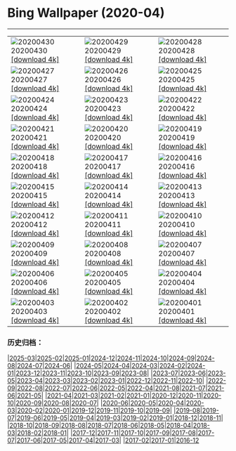 # Bing Wallpaper (2020-04)
**************

<table><tr><td><img class="wallpaper" src="https://www.bing.com/th?id=OHR.BurgAltdahn_ZH-CN8281669977_1920x1080.jpg" alt="20200430"> 20200430 <a class="wallpaper_link" href="https://www.bing.com/th?id=OHR.BurgAltdahn_ZH-CN8281669977_UHD.jpg">[download 4k]</a></td><td><img class="wallpaper" src="https://www.bing.com/th?id=OHR.ArcticRedpoll_ZH-CN7968973967_1920x1080.jpg" alt="20200429"> 20200429 <a class="wallpaper_link" href="https://www.bing.com/th?id=OHR.ArcticRedpoll_ZH-CN7968973967_UHD.jpg">[download 4k]</a></td><td><img class="wallpaper" src="https://www.bing.com/th?id=OHR.PalouseSpring_ZH-CN6803103328_1920x1080.jpg" alt="20200428"> 20200428 <a class="wallpaper_link" href="https://www.bing.com/th?id=OHR.PalouseSpring_ZH-CN6803103328_UHD.jpg">[download 4k]</a></td></tr><tr><td><img class="wallpaper" src="https://www.bing.com/th?id=OHR.SalisburyCathedral_ZH-CN6366350896_1920x1080.jpg" alt="20200427"> 20200427 <a class="wallpaper_link" href="https://www.bing.com/th?id=OHR.SalisburyCathedral_ZH-CN6366350896_UHD.jpg">[download 4k]</a></td><td><img class="wallpaper" src="https://www.bing.com/th?id=OHR.SouthAmericanTapir_ZH-CN6151058361_1920x1080.jpg" alt="20200426"> 20200426 <a class="wallpaper_link" href="https://www.bing.com/th?id=OHR.SouthAmericanTapir_ZH-CN6151058361_UHD.jpg">[download 4k]</a></td><td><img class="wallpaper" src="https://www.bing.com/th?id=OHR.RubySunset_ZH-CN5544596519_1920x1080.jpg" alt="20200425"> 20200425 <a class="wallpaper_link" href="https://www.bing.com/th?id=OHR.RubySunset_ZH-CN5544596519_UHD.jpg">[download 4k]</a></td></tr><tr><td><img class="wallpaper" src="https://www.bing.com/th?id=OHR.FalklandRockhoppers_ZH-CN5370686595_1920x1080.jpg" alt="20200424"> 20200424 <a class="wallpaper_link" href="https://www.bing.com/th?id=OHR.FalklandRockhoppers_ZH-CN5370686595_UHD.jpg">[download 4k]</a></td><td><img class="wallpaper" src="https://www.bing.com/th?id=OHR.MegellanicCloud_ZH-CN5132305226_1920x1080.jpg" alt="20200423"> 20200423 <a class="wallpaper_link" href="https://www.bing.com/th?id=OHR.MegellanicCloud_ZH-CN5132305226_UHD.jpg">[download 4k]</a></td><td><img class="wallpaper" src="https://www.bing.com/th?id=OHR.KingEider_ZH-CN3559595357_1920x1080.jpg" alt="20200422"> 20200422 <a class="wallpaper_link" href="https://www.bing.com/th?id=OHR.KingEider_ZH-CN3559595357_UHD.jpg">[download 4k]</a></td></tr><tr><td><img class="wallpaper" src="https://www.bing.com/th?id=OHR.KauriTree_ZH-CN3695568740_1920x1080.jpg" alt="20200421"> 20200421 <a class="wallpaper_link" href="https://www.bing.com/th?id=OHR.KauriTree_ZH-CN3695568740_UHD.jpg">[download 4k]</a></td><td><img class="wallpaper" src="https://www.bing.com/th?id=OHR.GPS_ZH-CN5160095061_1920x1080.jpg" alt="20200420"> 20200420 <a class="wallpaper_link" href="https://www.bing.com/th?id=OHR.GPS_ZH-CN5160095061_UHD.jpg">[download 4k]</a></td><td><img class="wallpaper" src="https://www.bing.com/th?id=OHR.BluebellWood_ZH-CN8128422960_1920x1080.jpg" alt="20200419"> 20200419 <a class="wallpaper_link" href="https://www.bing.com/th?id=OHR.BluebellWood_ZH-CN8128422960_UHD.jpg">[download 4k]</a></td></tr><tr><td><img class="wallpaper" src="https://www.bing.com/th?id=OHR.NeistPoint_ZH-CN3115403132_1920x1080.jpg" alt="20200418"> 20200418 <a class="wallpaper_link" href="https://www.bing.com/th?id=OHR.NeistPoint_ZH-CN3115403132_UHD.jpg">[download 4k]</a></td><td><img class="wallpaper" src="https://www.bing.com/th?id=OHR.VernalFalls_ZH-CN2664125316_1920x1080.jpg" alt="20200417"> 20200417 <a class="wallpaper_link" href="https://www.bing.com/th?id=OHR.VernalFalls_ZH-CN2664125316_UHD.jpg">[download 4k]</a></td><td><img class="wallpaper" src="https://www.bing.com/th?id=OHR.AlgonquinGrouse_ZH-CN2514966091_1920x1080.jpg" alt="20200416"> 20200416 <a class="wallpaper_link" href="https://www.bing.com/th?id=OHR.AlgonquinGrouse_ZH-CN2514966091_UHD.jpg">[download 4k]</a></td></tr><tr><td><img class="wallpaper" src="https://www.bing.com/th?id=OHR.NBNMSipapu_ZH-CN2293681419_1920x1080.jpg" alt="20200415"> 20200415 <a class="wallpaper_link" href="https://www.bing.com/th?id=OHR.NBNMSipapu_ZH-CN2293681419_UHD.jpg">[download 4k]</a></td><td><img class="wallpaper" src="https://www.bing.com/th?id=OHR.HimachalFalls_ZH-CN2187203976_1920x1080.jpg" alt="20200414"> 20200414 <a class="wallpaper_link" href="https://www.bing.com/th?id=OHR.HimachalFalls_ZH-CN2187203976_UHD.jpg">[download 4k]</a></td><td><img class="wallpaper" src="https://www.bing.com/th?id=OHR.BWFlipper_ZH-CN1813139386_1920x1080.jpg" alt="20200413"> 20200413 <a class="wallpaper_link" href="https://www.bing.com/th?id=OHR.BWFlipper_ZH-CN1813139386_UHD.jpg">[download 4k]</a></td></tr><tr><td><img class="wallpaper" src="https://www.bing.com/th?id=OHR.WatChaloem_ZH-CN8722271527_1920x1080.jpg" alt="20200412"> 20200412 <a class="wallpaper_link" href="https://www.bing.com/th?id=OHR.WatChaloem_ZH-CN8722271527_UHD.jpg">[download 4k]</a></td><td><img class="wallpaper" src="https://www.bing.com/th?id=OHR.EastereggsBerlin_ZH-CN7293755224_1920x1080.jpg" alt="20200411"> 20200411 <a class="wallpaper_link" href="https://www.bing.com/th?id=OHR.EastereggsBerlin_ZH-CN7293755224_UHD.jpg">[download 4k]</a></td><td><img class="wallpaper" src="https://www.bing.com/th?id=OHR.LasMedulasMine_ZH-CN7176415270_1920x1080.jpg" alt="20200410"> 20200410 <a class="wallpaper_link" href="https://www.bing.com/th?id=OHR.LasMedulasMine_ZH-CN7176415270_UHD.jpg">[download 4k]</a></td></tr><tr><td><img class="wallpaper" src="https://www.bing.com/th?id=OHR.SpiritSiblings_ZH-CN7023585837_1920x1080.jpg" alt="20200409"> 20200409 <a class="wallpaper_link" href="https://www.bing.com/th?id=OHR.SpiritSiblings_ZH-CN7023585837_UHD.jpg">[download 4k]</a></td><td><img class="wallpaper" src="https://www.bing.com/th?id=OHR.UnicornoftheSea_ZH-CN2949385175_1920x1080.jpg" alt="20200408"> 20200408 <a class="wallpaper_link" href="https://www.bing.com/th?id=OHR.UnicornoftheSea_ZH-CN2949385175_UHD.jpg">[download 4k]</a></td><td><img class="wallpaper" src="https://www.bing.com/th?id=OHR.SantoriniAerial_ZH-CN9367767863_1920x1080.jpg" alt="20200407"> 20200407 <a class="wallpaper_link" href="https://www.bing.com/th?id=OHR.SantoriniAerial_ZH-CN9367767863_UHD.jpg">[download 4k]</a></td></tr><tr><td><img class="wallpaper" src="https://www.bing.com/th?id=OHR.PinkMoon_ZH-CN9026483067_1920x1080.jpg" alt="20200406"> 20200406 <a class="wallpaper_link" href="https://www.bing.com/th?id=OHR.PinkMoon_ZH-CN9026483067_UHD.jpg">[download 4k]</a></td><td><img class="wallpaper" src="https://www.bing.com/th?id=OHR.CastleDay_ZH-CN8752542375_1920x1080.jpg" alt="20200405"> 20200405 <a class="wallpaper_link" href="https://www.bing.com/th?id=OHR.CastleDay_ZH-CN8752542375_UHD.jpg">[download 4k]</a></td><td><img class="wallpaper" src="https://www.bing.com/th?id=OHR.KissimmeeFrog_ZH-CN8379824947_1920x1080.jpg" alt="20200404"> 20200404 <a class="wallpaper_link" href="https://www.bing.com/th?id=OHR.KissimmeeFrog_ZH-CN8379824947_UHD.jpg">[download 4k]</a></td></tr><tr><td><img class="wallpaper" src="https://www.bing.com/th?id=OHR.QingmingCandle2020_ZH-CN2729283235_1920x1080.jpg" alt="20200403"> 20200403 <a class="wallpaper_link" href="https://www.bing.com/th?id=OHR.QingmingCandle2020_ZH-CN2729283235_UHD.jpg">[download 4k]</a></td><td><img class="wallpaper" src="https://www.bing.com/th?id=OHR.PlaceofRainbows_ZH-CN7878813025_1920x1080.jpg" alt="20200402"> 20200402 <a class="wallpaper_link" href="https://www.bing.com/th?id=OHR.PlaceofRainbows_ZH-CN7878813025_UHD.jpg">[download 4k]</a></td><td><img class="wallpaper" src="https://www.bing.com/th?id=OHR.PascuaFlorida_ZH-CN7720904158_1920x1080.jpg" alt="20200401"> 20200401 <a class="wallpaper_link" href="https://www.bing.com/th?id=OHR.PascuaFlorida_ZH-CN7720904158_UHD.jpg">[download 4k]</a></td></tr></table>

### 历史归档：

|[2025-03](/../2025-03/2025-03.md)|[2025-02](/../2025-02/2025-02.md)|[2025-01](/../2025-01/2025-01.md)|[2024-12](/../2024-12/2024-12.md)|[2024-11](/../2024-11/2024-11.md)|[2024-10](/../2024-10/2024-10.md)|[2024-09](/../2024-09/2024-09.md)|[2024-08](/../2024-08/2024-08.md)|[2024-07](/../2024-07/2024-07.md)|[2024-06](/../2024-06/2024-06.md)|
|[2024-05](/../2024-05/2024-05.md)|[2024-04](/../2024-04/2024-04.md)|[2024-03](/../2024-03/2024-03.md)|[2024-02](/../2024-02/2024-02.md)|[2024-01](/../2024-01/2024-01.md)|[2023-12](/../2023-12/2023-12.md)|[2023-11](/../2023-11/2023-11.md)|[2023-10](/../2023-10/2023-10.md)|[2023-09](/../2023-09/2023-09.md)|[2023-08](/../2023-08/2023-08.md)|
|[2023-07](/../2023-07/2023-07.md)|[2023-06](/../2023-06/2023-06.md)|[2023-05](/../2023-05/2023-05.md)|[2023-04](/../2023-04/2023-04.md)|[2023-03](/../2023-03/2023-03.md)|[2023-02](/../2023-02/2023-02.md)|[2023-01](/../2023-01/2023-01.md)|[2022-12](/../2022-12/2022-12.md)|[2022-11](/../2022-11/2022-11.md)|[2022-10](/../2022-10/2022-10.md)|
|[2022-09](/../2022-09/2022-09.md)|[2022-08](/../2022-08/2022-08.md)|[2022-07](/../2022-07/2022-07.md)|[2022-06](/../2022-06/2022-06.md)|[2022-05](/../2022-05/2022-05.md)|[2022-04](/../2022-04/2022-04.md)|[2021-08](/../2021-08/2021-08.md)|[2021-07](/../2021-07/2021-07.md)|[2021-06](/../2021-06/2021-06.md)|[2021-05](/../2021-05/2021-05.md)|
|[2021-04](/../2021-04/2021-04.md)|[2021-03](/../2021-03/2021-03.md)|[2021-02](/../2021-02/2021-02.md)|[2021-01](/../2021-01/2021-01.md)|[2020-12](/../2020-12/2020-12.md)|[2020-11](/../2020-11/2020-11.md)|[2020-10](/../2020-10/2020-10.md)|[2020-09](/../2020-09/2020-09.md)|[2020-08](/../2020-08/2020-08.md)|[2020-07](/../2020-07/2020-07.md)|
|[2020-06](/../2020-06/2020-06.md)|[2020-05](/../2020-05/2020-05.md)|[2020-04](/2020-04.md)|[2020-03](/../2020-03/2020-03.md)|[2020-02](/../2020-02/2020-02.md)|[2020-01](/../2020-01/2020-01.md)|[2019-12](/../2019-12/2019-12.md)|[2019-11](/../2019-11/2019-11.md)|[2019-10](/../2019-10/2019-10.md)|[2019-09](/../2019-09/2019-09.md)|
|[2019-08](/../2019-08/2019-08.md)|[2019-07](/../2019-07/2019-07.md)|[2019-06](/../2019-06/2019-06.md)|[2019-05](/../2019-05/2019-05.md)|[2019-04](/../2019-04/2019-04.md)|[2019-03](/../2019-03/2019-03.md)|[2019-02](/../2019-02/2019-02.md)|[2019-01](/../2019-01/2019-01.md)|[2018-12](/../2018-12/2018-12.md)|[2018-11](/../2018-11/2018-11.md)|
|[2018-10](/../2018-10/2018-10.md)|[2018-09](/../2018-09/2018-09.md)|[2018-08](/../2018-08/2018-08.md)|[2018-07](/../2018-07/2018-07.md)|[2018-06](/../2018-06/2018-06.md)|[2018-05](/../2018-05/2018-05.md)|[2018-04](/../2018-04/2018-04.md)|[2018-03](/../2018-03/2018-03.md)|[2018-02](/../2018-02/2018-02.md)|[2018-01](/../2018-01/2018-01.md)|
|[2017-12](/../2017-12/2017-12.md)|[2017-11](/../2017-11/2017-11.md)|[2017-10](/../2017-10/2017-10.md)|[2017-09](/../2017-09/2017-09.md)|[2017-08](/../2017-08/2017-08.md)|[2017-07](/../2017-07/2017-07.md)|[2017-06](/../2017-06/2017-06.md)|[2017-05](/../2017-05/2017-05.md)|[2017-04](/../2017-04/2017-04.md)|[2017-03](/../2017-03/2017-03.md)|
|[2017-02](/../2017-02/2017-02.md)|[2017-01](/../2017-01/2017-01.md)|[2016-12](/../2016-12/2016-12.md)